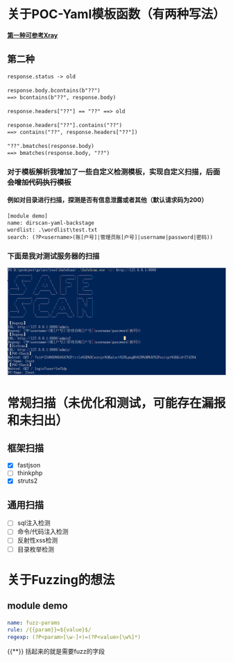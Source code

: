 # 关于POC-Yaml模板函数（有两种写法）

#### [第一种可参考Xray](https://docs.xray.cool/#/guide/poc)

## 第二种

```
response.status -> old

response.body.bcontains(b"??") 
==> bcontains(b"??", response.body)

response.headers["??"] == "??" ==> old

response.headers["??"].contains("??")
==> contains("??", response.headers["??"])

"??".bmatches(response.body)
==> bmatches(response.body, "??")

```

### 对于模板解析我增加了一些自定义检测模板，实现自定义扫描，~~后面会增加代码执行模板~~
#### 例如对目录进行扫描，探测是否有信息泄露或者其他（默认请求码为200）
```
[module demo]
name: dirscan-yaml-backstage
wordlist: .\wordlist\test.txt
search: (?P<username>(账[户号]|管理员账[户号]|username|password|密码))

```

### 下面是我对测试服务器的扫描
 ![](./img/001.png)

# 常规扫描（未优化和测试，可能存在漏报和未扫出）

## 框架扫描

- [x] fastjson 
- [ ] thinkphp
- [x] struts2

## 通用扫描

- [ ] sql注入检测
- [ ] 命令/代码注入检测
- [ ] 反射性xss检测
- [ ] 目录枚举检测

# 关于Fuzzing的想法

## module demo

```yaml
name: fuzz-params
rule: /{{param}}=${value}$/
regexp: (?P<param>[\w-]+)=(?P<value>[\w%]*)
```

{{**}} 括起来的就是需要fuzz的字段

